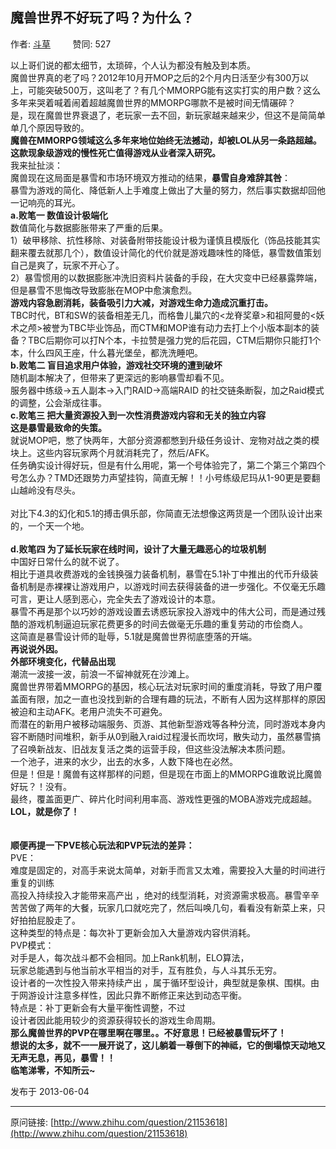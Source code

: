 ## 魔兽世界不好玩了吗？为什么？

作者: [斗草](http://www.zhihu.com/people/dou-cao)&nbsp;&nbsp;&nbsp;&nbsp;&nbsp;&nbsp;&nbsp;&nbsp; 赞同: 527


以上哥们说的都太细节，太琐碎，个人认为都没有触及到本质。<br>魔兽世界真的老了吗？2012年10月开MOP之后的2个月内日活至少有300万以上，可能突破500万，这叫老了？有几个MMORPG能有这实打实的用户数？这么多年来哭着喊着闹着超越魔兽世界的MMORPG哪款不是被时间无情碾碎？<br>是，现在魔兽世界衰退了，老玩家一去不回，新玩家越来越来少，但这不是简简单单几个原因导致的。<br><b>魔兽在MMORPG领域这么多年来地位始终无法撼动，却被LOL从另一条路超越。这款现象级游戏的慢性死亡值得游戏从业者深入研究。</b><br>我来扯扯淡：<br>魔兽现在这局面是暴雪和市场环境双方推动的结果，<b>暴雪自身难辞其咎</b>：<br>暴雪为游戏的简化、降低新人上手难度上做出了大量的努力，然后事实数据却回他一记响亮的耳光。<br><b>a.败笔一 数值设计极端化</b><br>数值简化与数据膨胀带来了严重的后果。<br>1）破甲移除、抗性移除、对装备附带技能设计极为谨慎且模版化（饰品技能其实翻来覆去就那几个），数值设计简化的代价就是游戏趣味性的降低，暴雪数值策划自己是爽了，玩家不开心了。<br>2）暴雪惯用的以数据膨胀冲洗旧资料片装备的手段，在大灾变中已经暴露弊端，但是暴雪不思悔改导致膨胀在MOP中愈演愈烈。<br><b>游戏内容急剧消耗，装备吸引力大减，对游戏生命力造成沉重打击。</b><br>TBC时代，BT和SW的装备相差无几，而格鲁儿巢穴的&lt;龙脊奖章&gt;和祖阿曼的&lt;妖术之颅&gt;被誉为TBC毕业饰品，而CTM和MOP谁有动力去打上个小版本副本的装备？TBC后期你可以打N个本，卡拉赞是强力党的后花园，CTM后期你只能打1个本，什么四风王座，什么暮光堡垒，都洗洗睡吧。<br><b>             b.败笔二 盲目追求用户体验，游戏社交环境的遭到破坏</b><br>随机副本解决了，但带来了更深远的影响暴雪却看不见。<br>            服务器中练级→五人副本→入门RAID→高端RAID 的社交链条断裂，加之Raid模式的调整，公会渐成往事。<br><b>c.败笔三 把大量资源投入到一次性消费游戏内容和无关的独立内容</b><br><b>这是暴雪最致命的失策。</b><br>就说MOP吧，憋了快两年，大部分资源都憋到升级任务设计、宠物对战之类的模块上。这些内容玩家两个月就消耗完了，然后/AFK。<br>任务确实设计得好玩，但是有什么用呢，第一个号体验完了，第二个第三个第四个号怎么办？TMD还跟势力声望挂钩，简直无解！！小号练级尼玛从1-90更是要翻山越岭没有尽头。<br><br>对比下4.3的幻化和5.1的搏击俱乐部，你简直无法想像这两货是一个团队设计出来的，一个天一个地。<br><br><b>d.败笔四 为了延长玩家在线时间，设计了大量无趣恶心的垃圾机制</b><br>中国好日常什么的就不说了。<br>相比于道具收费游戏的金钱换强力装备机制，暴雪在5.1补丁中推出的代币升级装备机制是赤裸裸让游戏用户，以游戏时间去获得装备的进一步强化。不仅毫无乐趣可言，更让人感到恶心，完全失去了游戏设计的本意。<br>暴雪不再是那个以巧妙的游戏设置去诱惑玩家投入游戏中的伟大公司，而是通过残酷的游戏机制逼迫玩家花费更多的时间去做毫无乐趣的重复劳动的市侩商人。<br>这简直是暴雪设计师的耻辱，5.1就是魔兽世界彻底堕落的开端。<br><b>再说说外因。</b><br><b>外部环境变化，代替品出现</b><br>潮流一波接一波，前浪一不留神就死在沙滩上。<br>             魔兽世界带着MMORPG的基因，核心玩法对玩家时间的重度消耗，导致了用户覆盖面有限，加之一直也没找到新的合理有趣的玩法，不断有人因为这样那样的原因被迫和主动AFK。老用户流失不可避免。<br>而潜在的新用户被移动端服务、页游、其他新型游戏等各种分流，同时游戏本身内容不断随时间堆积，新手从0到融入raid过程漫长而坎坷，散失动力，虽然暴雪搞了召唤新战友、旧战友复活之类的运营手段，但这些没法解决本质问题。<br>一个池子，进来的水少，出去的水多，人数下降也在必然。<br>但是！但是！魔兽有这样那样的问题，但是现在市面上的MMORPG谁敢说比魔兽好玩？！没有。<br>最终，覆盖面更广、碎片化时间利用率高、游戏性更强的MOBA游戏完成超越。<br><b>LOL，就是你了！</b><br><br><br><b> 顺便再提一下PVE核心玩法和PVP玩法的差异：</b><br> PVE：<br>    难度是固定的，对高手来说太简单，对新手而言又太难，需要投入大量的时间进行重复的训练<br>    高投入持续投入才能带来高产出 ，绝对的线型消耗，对资源需求极高。暴雪辛辛苦苦做了两年的大餐，玩家几口就吃完了，然后叫唤几句，看看没有新菜上来，只好拍拍屁股走了。<br>    这种类型的特点是：每次补丁更新会加入大量游戏内容供消耗。<br>PVP模式：<br>           对手是人，每次战斗都不会相同。加上Rank机制，ELO算法，<br>玩家总能遇到与他当前水平相当的对手，互有胜负，与人斗其乐无穷。<br>           设计者的一次性投入带来持续产出 ，属于循环型设计，典型就是象棋、围棋。由于网游设计注意多样性，因此只靠不断修正来达到动态平衡。<br>           特点是：补丁更新会有大量平衡性调整，不过<br>设计者因此能用较少的资源获得较长的游戏生命周期。<br><b>那么魔兽世界的PVP在哪里啊在哪里。。不好意思！已经被暴雪玩坏了！</b><br><b>想说的太多，就不一一展开说了，</b><b>这儿躺着一尊倒下的神祗，它的倒塌惊天动地又无声无息，再见，暴雪！！</b><br><b>临笔涕零，不知所云~</b>



发布于 2013-06-04



---
原问链接: [http://www.zhihu.com/question/21153618](http://www.zhihu.com/question/21153618)
